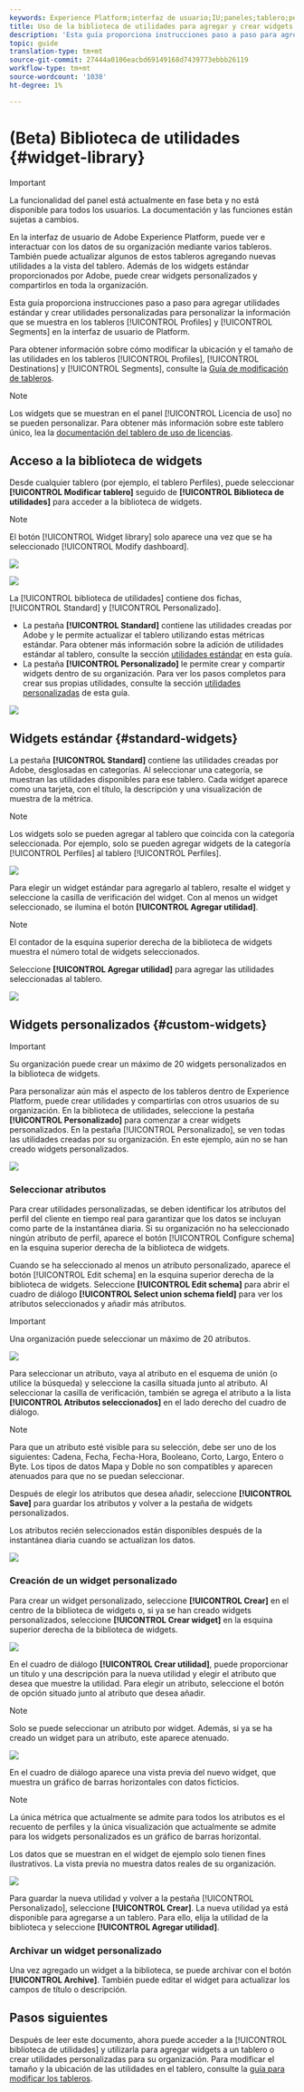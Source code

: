 ```yaml
---
keywords: Experience Platform;interfaz de usuario;IU;paneles;tablero;perfiles;segmentos;destinos;uso de licencias
title: Uso de la biblioteca de utilidades para agregar y crear widgets de tablero
description: 'Esta guía proporciona instrucciones paso a paso para agregar utilidades estándar y crear utilidades personalizadas para visualizar datos de tablero en Adobe Experience Platform. '
topic: guide
translation-type: tm+mt
source-git-commit: 27444a0106eacbd69149168d7439773ebbb26119
workflow-type: tm+mt
source-wordcount: '1030'
ht-degree: 1%

---
```



# (Beta) Biblioteca de utilidades {#widget-library}

>[!IMPORTANT]
>
>La funcionalidad del panel está actualmente en fase beta y no está disponible para todos los usuarios. La documentación y las funciones están sujetas a cambios.

En la interfaz de usuario de Adobe Experience Platform, puede ver e interactuar con los datos de su organización mediante varios tableros. También puede actualizar algunos de estos tableros agregando nuevas utilidades a la vista del tablero. Además de los widgets estándar proporcionados por Adobe, puede crear widgets personalizados y compartirlos en toda la organización.

Esta guía proporciona instrucciones paso a paso para agregar utilidades estándar y crear utilidades personalizadas para personalizar la información que se muestra en los tableros [!UICONTROL Profiles] y [!UICONTROL Segments] en la interfaz de usuario de Platform.

Para obtener información sobre cómo modificar la ubicación y el tamaño de las utilidades en los tableros [!UICONTROL Profiles], [!UICONTROL Destinations] y [!UICONTROL Segments], consulte la [Guía de modificación de tableros](modify.md).

>[!NOTE]
>
>Los widgets que se muestran en el panel [!UICONTROL Licencia de uso] no se pueden personalizar. Para obtener más información sobre este tablero único, lea la [documentación del tablero de uso de licencias](guides/license-usage.md).

## Acceso a la biblioteca de widgets

Desde cualquier tablero (por ejemplo, el tablero Perfiles), puede seleccionar **[!UICONTROL Modificar tablero]** seguido de **[!UICONTROL Biblioteca de utilidades]** para acceder a la biblioteca de widgets.

>[!NOTE]
>
>El botón [!UICONTROL Widget library] solo aparece una vez que se ha seleccionado [!UICONTROL Modify dashboard].

![](images/customization/modify-dashboard.png)

![](images/customization/widget-library-button.png)

La [!UICONTROL biblioteca de utilidades] contiene dos fichas, [!UICONTROL Standard] y [!UICONTROL Personalizado].

* La pestaña **[!UICONTROL Standard]** contiene las utilidades creadas por Adobe y le permite actualizar el tablero utilizando estas métricas estándar. Para obtener más información sobre la adición de utilidades estándar al tablero, consulte la sección [utilidades estándar](#standard-widgets) en esta guía.
* La pestaña **[!UICONTROL Personalizado]** le permite crear y compartir widgets dentro de su organización. Para ver los pasos completos para crear sus propias utilidades, consulte la sección [utilidades personalizadas](#custom-widgets) de esta guía.

![](images/customization/widget-library.png)

## Widgets estándar {#standard-widgets}

La pestaña **[!UICONTROL Standard]** contiene las utilidades creadas por Adobe, desglosadas en categorías. Al seleccionar una categoría, se muestran las utilidades disponibles para ese tablero. Cada widget aparece como una tarjeta, con el título, la descripción y una visualización de muestra de la métrica.

>[!NOTE]
>
>Los widgets solo se pueden agregar al tablero que coincida con la categoría seleccionada. Por ejemplo, solo se pueden agregar widgets de la categoría [!UICONTROL Perfiles] al tablero [!UICONTROL Perfiles].

![](images/customization/standard-widgets.png)

Para elegir un widget estándar para agregarlo al tablero, resalte el widget y seleccione la casilla de verificación del widget. Con al menos un widget seleccionado, se ilumina el botón **[!UICONTROL Agregar utilidad]**.

>[!NOTE]
>
>El contador de la esquina superior derecha de la biblioteca de widgets muestra el número total de widgets seleccionados.

Seleccione **[!UICONTROL Agregar utilidad]** para agregar las utilidades seleccionadas al tablero.

![](images/customization/add-widget.png)

## Widgets personalizados {#custom-widgets}

>[!IMPORTANT]
>
>Su organización puede crear un máximo de 20 widgets personalizados en la biblioteca de widgets.

Para personalizar aún más el aspecto de los tableros dentro de Experience Platform, puede crear utilidades y compartirlas con otros usuarios de su organización. En la biblioteca de utilidades, seleccione la pestaña **[!UICONTROL Personalizado]** para comenzar a crear widgets personalizados. En la pestaña [!UICONTROL Personalizado], se ven todas las utilidades creadas por su organización. En este ejemplo, aún no se han creado widgets personalizados.

![](images/customization/custom-widgets.png)

### Seleccionar atributos

Para crear utilidades personalizadas, se deben identificar los atributos del perfil del cliente en tiempo real para garantizar que los datos se incluyan como parte de la instantánea diaria. Si su organización no ha seleccionado ningún atributo de perfil, aparece el botón [!UICONTROL Configure schema] en la esquina superior derecha de la biblioteca de widgets.

Cuando se ha seleccionado al menos un atributo personalizado, aparece el botón [!UICONTROL Edit schema] en la esquina superior derecha de la biblioteca de widgets. Seleccione **[!UICONTROL Edit schema]** para abrir el cuadro de diálogo **[!UICONTROL Select union schema field]** para ver los atributos seleccionados y añadir más atributos.

>[!IMPORTANT]
>
>Una organización puede seleccionar un máximo de 20 atributos.

![](images/customization/edit-schema.png)

Para seleccionar un atributo, vaya al atributo en el esquema de unión (o utilice la búsqueda) y seleccione la casilla situada junto al atributo. Al seleccionar la casilla de verificación, también se agrega el atributo a la lista **[!UICONTROL Atributos seleccionados]** en el lado derecho del cuadro de diálogo.

>[!NOTE]
>
>Para que un atributo esté visible para su selección, debe ser uno de los siguientes: Cadena, Fecha, Fecha-Hora, Booleano, Corto, Largo, Entero o Byte. Los tipos de datos Mapa y Doble no son compatibles y aparecen atenuados para que no se puedan seleccionar.

Después de elegir los atributos que desea añadir, seleccione **[!UICONTROL Save]** para guardar los atributos y volver a la pestaña de widgets personalizados.

Los atributos recién seleccionados están disponibles después de la instantánea diaria cuando se actualizan los datos.

![](images/customization/select-attribute.png)

### Creación de un widget personalizado

Para crear un widget personalizado, seleccione **[!UICONTROL Crear]** en el centro de la biblioteca de widgets o, si ya se han creado widgets personalizados, seleccione **[!UICONTROL Crear widget]** en la esquina superior derecha de la biblioteca de widgets.

![](images/customization/create-widget.png)

En el cuadro de diálogo **[!UICONTROL Crear utilidad]**, puede proporcionar un título y una descripción para la nueva utilidad y elegir el atributo que desea que muestre la utilidad. Para elegir un atributo, seleccione el botón de opción situado junto al atributo que desea añadir.

>[!NOTE]
>
>Solo se puede seleccionar un atributo por widget. Además, si ya se ha creado un widget para un atributo, este aparece atenuado.

![](images/customization/create-widget-dialog.png)

En el cuadro de diálogo aparece una vista previa del nuevo widget, que muestra un gráfico de barras horizontales con datos ficticios.

>[!NOTE]
>
>La única métrica que actualmente se admite para todos los atributos es el recuento de perfiles y la única visualización que actualmente se admite para los widgets personalizados es un gráfico de barras horizontal.
>
>Los datos que se muestran en el widget de ejemplo solo tienen fines ilustrativos. La vista previa no muestra datos reales de su organización.

![](images/customization/create-widget-select-attribute.png)

Para guardar la nueva utilidad y volver a la pestaña [!UICONTROL Personalizado], seleccione **[!UICONTROL Crear]**. La nueva utilidad ya está disponible para agregarse a un tablero. Para ello, elija la utilidad de la biblioteca y seleccione **[!UICONTROL Agregar utilidad]**.

### Archivar un widget personalizado

Una vez agregado un widget a la biblioteca, se puede archivar con el botón **[!UICONTROL Archive]**. También puede editar el widget para actualizar los campos de título o descripción.

## Pasos siguientes

Después de leer este documento, ahora puede acceder a la [!UICONTROL biblioteca de utilidades] y utilizarla para agregar widgets a un tablero o crear utilidades personalizadas para su organización. Para modificar el tamaño y la ubicación de las utilidades en el tablero, consulte la [guía para modificar los tableros](modify.md).